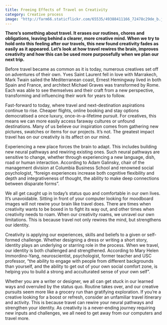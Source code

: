```yaml
---
title: Freeing Effects of Travel on Creativity
category: Creative process
image: "http://farm66.staticflickr.com/65535/49388411166_72478c29de_b.jpg"
---
```


**There’s something about travel. It erases our routines, chores and obligations, leaving behind a clearer, more creative mind. When we try to hold onto this feeling after our travels, this new found creativity fades as easily as it appeared. Let’s look at how travel rewires the brain, improves creativity and how this can be used more purposefully when we plan our next trip.** 

Before travel became as common as it is today, numerous creatives set off on adventures of their own. Yves Saint Laurent fell in love with Marrakech, Mark Twain sailed the Mediterranean coast, Ernest Hemingway lived in both Spain and France, and architect Michael Graves was transformed by Rome. Each was able to see themselves and their craft from a new perspective, transforming and influencing their work for years to follow.

Fast-forward to today, where travel and next-destination aspirations continue to rise. Cheaper flights, online booking and stay options democratised a once luxury, once-in-a-lifetime pursuit. For creatives, this means we can more easily access faraway cultures or unfound destinations. Many of us believe our inspiration comes from gathering new pictures, swatches or items for our projects. It’s not. The greatest impact travel has on our creativity is its affect on our mind.

Experiencing a new place forces the brain to adapt. This includes building new neural pathways and rewiring existing ones. Such neural pathways are sensitive to change, whether through experiencing a new language, dish, road or human interaction. According to Adam Galinsky, chair of the management division at Columbia Business School and renowned social psychologist, “foreign experiences increase both cognitive flexibility and depth and integrativeness of thought, the ability to make deep connections between disparate forms”.

We all get caught up in today’s status quo and comfortable in our own lives. It’s unavoidable. Sitting in front of your computer looking for moodboard images will not rewire your brain like travel does. There are times when creativity wants to be boxed in to fight its way out, and other times when creativity needs to roam. When our creativity roams, we unravel our own limitations. This is because travel not only rewires the mind, but strengthens our identity. 

Creativity is applying our experiences, skills and beliefs to a given or self-formed challenge. Whether designing a dress or writing a short story, identity plays an underlying or starring role in the process. When we travel, our identity is both challenged and strengthened. According to Mary Helen Immordino-Yang, neuroscientist, psychologist, former teacher and USC professor, “the ability to engage with people from different backgrounds than yourself, and the ability to get out of your own social comfort zone, is helping you to build a strong and acculturated sense of your own self”.

Whether you are a writer or designer, we all can get stuck in our learned ways and overruled by the status quo. Routine takes over, and our creative pursuits seem more like a grocery run than gratifying exploration. If you’re a creative looking for a boost or refresh, consider an unfamiliar travel itinerary and activity. This is because travel can rewire your neural pathways and strengthen your identity. As creativity is a never-ending journey requiring new inputs and challenges, we all need to get away from our computers and travel more.
